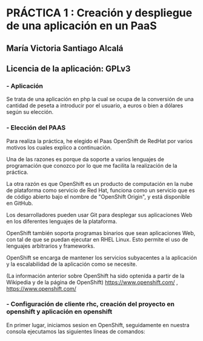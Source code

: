 # PRÁCTICA 1 : Creación y despliegue de una aplicación en un PaaS
## María Victoria Santiago Alcalá

## Licencia de la aplicación: GPLv3

### - Aplicación
Se trata de una aplicación en php la cual se ocupa de la conversión de una cantidad de peseta a introducir por el usuario, a euros o bien a dólares según su elección. 

### - Elección del PAAS

Para realiza la práctica, he elegido el Paas OpenShift de RedHat por varios motivos los cuales explico a continuación.

Una de las razones es porque da soporte a varios lenguajes de programación que conozco por lo que me facilita la realización de la práctica.

La otra razón es que OpenShift es un producto de computación en la nube de plataforma como servicio de Red Hat, funciona como un servicio que es de código abierto bajo el nombre de "OpenShift Origin", y está disponible en GitHub.

Los desarrolladores pueden usar Git para desplegar sus aplicaciones Web en los diferentes lenguajes de la plataforma.

OpenShift también soporta programas binarios que sean aplicaciones Web, con tal de que se puedan ejecutar en RHEL Linux. Esto permite el uso de lenguajes arbitrarios y frameworks.

OpenShift se encarga de mantener los servicios subyacentes a la aplicación y la escalabilidad de la aplicación como se necesite.

(La información anterior sobre OpenShift ha sido optenida a partir de la Wikipedia y de la página de OpenShift)
https://www.openshift.com/  ,
https://www.openshift.com/


### - Configuración de cliente rhc, creación del proyecto en openshift y aplicación en openshift
En primer lugar, iniciamos sesion en OpenShift, seguidamente en nuestra consola ejecutamos las siguientes líneas de comandos:







